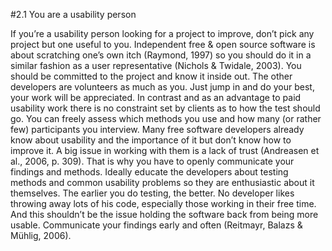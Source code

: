 #2.1 You are a usability person

If you’re a usability person looking for a project to improve, don’t pick any project but one useful to you. Independent free & open source software is about scratching one’s own itch (Raymond, 1997) so you should do it in a similar fashion as a user representative (Nichols & Twidale, 2003). You should be committed to the project and know it inside out. 
The other developers are volunteers as much as you. Just jump in and do your best, your work will be appreciated. In contrast and as an advantage to paid usability work there is no constraint set by clients as to how the test should go. You can freely assess which methods you use and how many (or rather few) participants you interview. 
Many free software developers already know about usability and the importance of it but don’t know how to improve it. A big issue in working with them is a lack of trust (Andreasen et al., 2006, p. 309). That is why you have to openly communicate your findings and methods. Ideally educate the developers about testing methods and common usability problems so they are enthusiastic about it themselves. 
The earlier you do testing, the better. No developer likes throwing away lots of his code, especially those working in their free time. And this shouldn’t be the issue holding the software back from being more usable. Communicate your findings early and often (Reitmayr, Balazs & Mühlig, 2006). 

